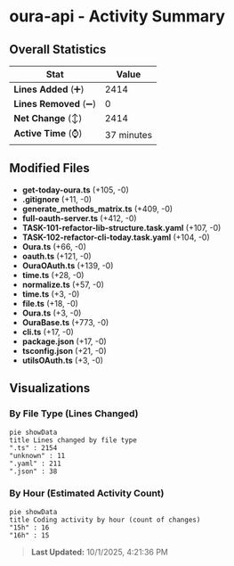 # oura-api - Activity Summary 

## Overall Statistics

| Stat                   | Value                                                             |
| ---------------------- | ----------------------------------------------------------------- |
| **Lines Added** (➕)   | 2414                                          |
| **Lines Removed** (➖) | 0                                        |
| **Net Change** (↕)    | 2414                |
| **Active Time** (⌚)   | 37 minutes |


## Modified Files
- **get-today-oura.ts** (+105, -0)
- **.gitignore** (+11, -0)
- **generate_methods_matrix.ts** (+409, -0)
- **full-oauth-server.ts** (+412, -0)
- **TASK-101-refactor-lib-structure.task.yaml** (+107, -0)
- **TASK-102-refactor-cli-today.task.yaml** (+104, -0)
- **Oura.ts** (+66, -0)
- **oauth.ts** (+121, -0)
- **OuraOAuth.ts** (+139, -0)
- **time.ts** (+28, -0)
- **normalize.ts** (+57, -0)
- **time.ts** (+3, -0)
- **file.ts** (+18, -0)
- **Oura.ts** (+3, -0)
- **OuraBase.ts** (+773, -0)
- **cli.ts** (+17, -0)
- **package.json** (+17, -0)
- **tsconfig.json** (+21, -0)
- **utilsOAuth.ts** (+3, -0)

## Visualizations

### By File Type (Lines Changed)

```mermaid
pie showData
title Lines changed by file type
".ts" : 2154
"unknown" : 11
".yaml" : 211
".json" : 38
```

### By Hour (Estimated Activity Count)

```mermaid
pie showData
title Coding activity by hour (count of changes)
"15h" : 16
"16h" : 15
```


> **Last Updated:** 10/1/2025, 4:21:36 PM
